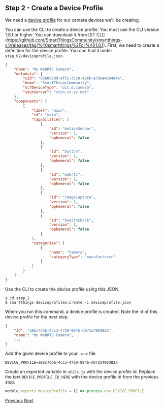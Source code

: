 ## Step 2 - Create a Device Profile

We need a [device profile](https://developer.smartthings.com/docs/devices/device-profiles/) for our
camera devices we'll be creating.

You can use the CLI to create a device profile. You must use the CLI version 1.8.1 or higher. You can download it from
[ST CLI] (https://github.com/SmartThingsCommunity/smartthings-cli/releases/tag/%40smartthings%2Fcli%401.8.1). 
First, we need to create a definition for the device profile. You can find it under `step_02/deviceprofile.json`.

```json
{
	"name": "My WebRTC Camera",
	"metadata": {
		"vid": "03e80c0d-afc5-3c58-a66b-e796e4094946",
		"mnmn": "SmartThingsCommunity",
		"ocfDeviceType": "oic.d.camera",
		"stunServer": "stun.st-av.net"
	},
	"components": [
		{
			"label": "main",
			"id": "main",
			"capabilities": [
				{
					"id": "motionSensor",
					"version": 1,
					"ephemeral": false
				},
				{
					"id": "button",
					"version": 1,
					"ephemeral": false
				},
				{
					"id": "webrtc",
					"version": 1,
					"ephemeral": false
				},
				{
					"id": "imageCapture",
					"version": 1,
					"ephemeral": false
				},
				{
					"id": "healthCheck",
					"version": 1,
					"ephemeral": false
				}
			],
			"categories": [
				{
					"name": "Camera",
					"categoryType": "manufacturer"
				}
			]
		}
	]
}
```

Use the CLI to create the device profile using this JSON.

	$ cd step_2
	$ smartthings deviceprofiles:create -i deviceprofile.json

When you run this command, a device profile is created. Note the id of this device
profile for the next step.

```json
{
    "id": "a86c7dbb-4cc3-47b8-894b-d0715490d82a",
    "name": "My WebRTC Camera",
	...
}
```

Add the given device profile to your `.env` file:

```
DEVICE_PROFILE=a86c7dbb-4cc3-47b8-894b-d0715490d82a
```

Create an exported variable in `utils.js` with the device profile id. Replace the text
`DEVICE_PROFILE_ID_HERE` with the device profile id from the previous step.

```js
module.exports.deviceProfile = () => process.env.DEVICE_PROFILE
```

[Previous](../step_1/STEP_1.md)
[Next](../step_3/STEP_3.md)
